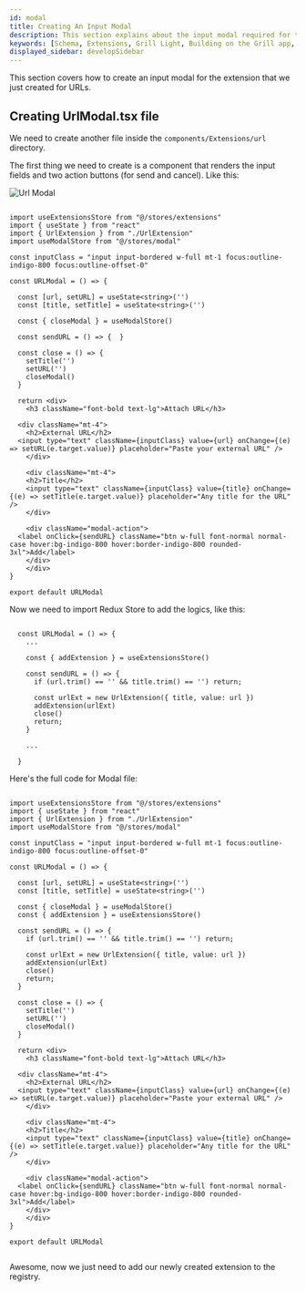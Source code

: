 ```yaml
---
id: modal
title: Creating An Input Modal
description: This section explains about the input modal required for the extension of Grill Light.
keywords: [Schema, Extensions, Grill Light, Building on the Grill app, Web3 Social, Blockchain, Subsocial]
displayed_sidebar: developSidebar
---
```


This section covers how to create an input modal for the extension that we just created for URLs.

## Creating UrlModal.tsx file

We need to create another file inside the `components/Extensions/url` directory.

The first thing we need to create is a component that renders the input fields and two action buttons (for send and cancel). Like this:

![Url Modal](/img/extension/url-modal.png)

```tsx

import useExtensionsStore from "@/stores/extensions"
import { useState } from "react"
import { UrlExtension } from "./UrlExtension"
import useModalStore from "@/stores/modal"

const inputClass = "input input-bordered w-full mt-1 focus:outline-indigo-800 focus:outline-offset-0"

const URLModal = () => {

  const [url, setURL] = useState<string>('')
  const [title, setTitle] = useState<string>('')

  const { closeModal } = useModalStore()

  const sendURL = () => {  }

  const close = () => {
    setTitle('')
    setURL('')
    closeModal()
  }

  return <div>
    <h3 className="font-bold text-lg">Attach URL</h3>

  <div className="mt-4">
    <h2>External URL</h2>
  <input type="text" className={inputClass} value={url} onChange={(e) => setURL(e.target.value)} placeholder="Paste your external URL" />
    </div>

    <div className="mt-4">
    <h2>Title</h2>
    <input type="text" className={inputClass} value={title} onChange={(e) => setTitle(e.target.value)} placeholder="Any title for the URL" />
    </div>

    <div className="modal-action">
  <label onClick={sendURL} className="btn w-full font-normal normal-case hover:bg-indigo-800 hover:border-indigo-800 rounded-3xl">Add</label>
    </div>
    </div>
}

export default URLModal

```

Now we need to import Redux Store to add the logics, like this:

```tsx

  const URLModal = () => {
    ...
    
    const { addExtension } = useExtensionsStore()

    const sendURL = () => {
      if (url.trim() == '' && title.trim() == '') return;

      const urlExt = new UrlExtension({ title, value: url })
      addExtension(urlExt)
      close()
      return;
    }

    ...

  }

```

Here's the full code for Modal file:

```tsx

import useExtensionsStore from "@/stores/extensions"
import { useState } from "react"
import { UrlExtension } from "./UrlExtension"
import useModalStore from "@/stores/modal"

const inputClass = "input input-bordered w-full mt-1 focus:outline-indigo-800 focus:outline-offset-0"

const URLModal = () => {

  const [url, setURL] = useState<string>('')
  const [title, setTitle] = useState<string>('')

  const { closeModal } = useModalStore()
  const { addExtension } = useExtensionsStore()

  const sendURL = () => {
    if (url.trim() == '' && title.trim() == '') return;

    const urlExt = new UrlExtension({ title, value: url })
    addExtension(urlExt)
    close()
    return;
  }

  const close = () => {
    setTitle('')
    setURL('')
    closeModal()
  }

  return <div>
    <h3 className="font-bold text-lg">Attach URL</h3>

  <div className="mt-4">
    <h2>External URL</h2>
  <input type="text" className={inputClass} value={url} onChange={(e) => setURL(e.target.value)} placeholder="Paste your external URL" />
    </div>

    <div className="mt-4">
    <h2>Title</h2>
    <input type="text" className={inputClass} value={title} onChange={(e) => setTitle(e.target.value)} placeholder="Any title for the URL" />
    </div>

    <div className="modal-action">
  <label onClick={sendURL} className="btn w-full font-normal normal-case hover:bg-indigo-800 hover:border-indigo-800 rounded-3xl">Add</label>
    </div>
    </div>
}

export default URLModal


```

Awesome, now we just need to add our newly created extension to the registry.
